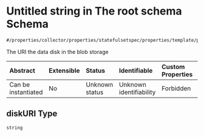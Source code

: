 # Untitled string in The root schema Schema

```txt
#/properties/collector/properties/statefulsetspec/properties/template/properties/spec/properties/volumes/items/properties/azuredisk/properties/diskuri#/properties/collector/properties/statefulsetSpec/properties/template/properties/spec/properties/volumes/items/properties/azureDisk/properties/diskURI
```

The URI the data disk in the blob storage

| Abstract            | Extensible | Status         | Identifiable            | Custom Properties | Additional Properties | Access Restrictions | Defined In                                                        |
| :------------------ | :--------- | :------------- | :---------------------- | :---------------- | :-------------------- | :------------------ | :---------------------------------------------------------------- |
| Can be instantiated | No         | Unknown status | Unknown identifiability | Forbidden         | Allowed               | none                | [values.schema.json\*](values.schema.json "open original schema") |

## diskURI Type

`string`
